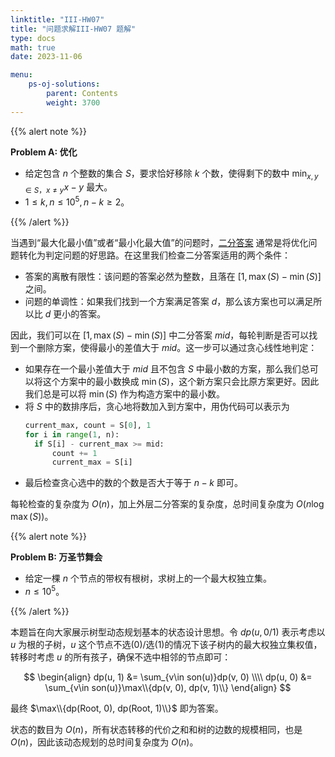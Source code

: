 ```yaml
---
linktitle: "III-HW07"
title: "问题求解III-HW07 题解"
type: docs
math: true
date: 2023-11-06

menu:
    ps-oj-solutions:
        parent: Contents
        weight: 3700
---
```


{{% alert note %}}

**Problem A: 优化**

* 给定包含 $n$ 个整数的集合 $S$，要求恰好移除 $k$ 个数，使得剩下的数中 $\min_{x,y\in S，x\neq y}x-y$ 最大。
* $1\leq k, n\leq 10^5, n-k\geq 2$。

{{% /alert %}}

当遇到“最大化最小值”或者“最小化最大值”的问题时，<a href=/courses/problemsolving22/algorithms/answer-binary-search target="_blank">二分答案</a> 通常是将优化问题转化为判定问题的好思路。在这里我们检查二分答案适用的两个条件：
* 答案的离散有限性：该问题的答案必然为整数，且落在 $[1, \max(S)-\min(S)]$ 之间。
* 问题的单调性：如果我们找到一个方案满足答案 $d$，那么该方案也可以满足所以比 $d$ 更小的答案。

因此，我们可以在 $[1, \max(S)-\min(S)]$ 中二分答案 $mid$，每轮判断是否可以找到一个删除方案，使得最小的差值大于 $mid$。这一步可以通过贪心线性地判定：
* 如果存在一个最小差值大于 $mid$ 且不包含 $S$ 中最小数的方案，那么我们总可以将这个方案中的最小数换成 $\min(S)$，这个新方案只会比原方案更好。因此我们总是可以将 $\min(S)$ 作为构造方案中的最小数。
* 将 $S$ 中的数排序后，贪心地将数加入到方案中，用伪代码可以表示为
  ```python
  current_max, count = S[0], 1
  for i in range(1, n):
    if S[i] - current_max >= mid:
        count += 1
        current_max = S[i]
  ```
* 最后检查贪心选中的数的个数是否大于等于 $n-k$ 即可。

每轮检查的复杂度为 $O(n)$，加上外层二分答案的复杂度，总时间复杂度为 $O(n\log \max(S))$。

{{% alert note %}}

**Problem B: 万圣节舞会**

* 给定一棵 $n$ 个节点的带权有根树，求树上的一个最大权独立集。
* $n\leq 10^5$。

{{% /alert %}}

本题旨在向大家展示树型动态规划基本的状态设计思想。令 $dp(u, 0/1)$ 表示考虑以 $u$ 为根的子树，$u$ 这个节点不选(0)/选(1)的情况下该子树内的最大权独立集权值，转移时考虑 $u$ 的所有孩子，确保不选中相邻的节点即可：

$$
\begin{align}
dp(u, 1) &= \sum_{v\in son(u)}dp(v, 0) \\\\
dp(u, 0) &= \sum_{v\in son(u)}\max\\{dp(v, 0), dp(v, 1)\\}
\end{align}
$$

最终 $\max\\{dp(Root, 0), dp(Root, 1)\\}$ 即为答案。

状态的数目为 $O(n)$，所有状态转移的代价之和和树的边数的规模相同，也是 $O(n)$，因此该动态规划的总时间复杂度为 $O(n)$。